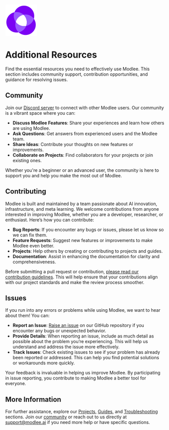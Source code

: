 ![](https://github.com/mansiagr4/gifs/raw/main/new_small_logo.svg)

# Additional Resources

Find the essential resources you need to effectively use Modlee. This section includes community support, contribution opportunities, and guidance for resolving issues.

## Community
Join our [Discord server](https://discord.com/invite/m8YDbWDvrF) to connect with other Modlee users. Our community is a vibrant space where you can:

- **Discuss Modlee Features**: Share your experiences and learn how others are using Modlee.
- **Ask Questions**: Get answers from experienced users and the Modlee team.
- **Share Ideas**: Contribute your thoughts on new features or improvements.
- **Collaborate on Projects**: Find collaborators for your projects or join existing ones.

Whether you're a beginner or an advanced user, the community is here to support you and help you make the most out of Modlee.

## Contributing
Modlee is built and maintained by a team passionate about AI innovation, infrastructure, and meta learning. We welcome contributions from anyone interested in improving Modlee, whether you are a developer, researcher, or enthusiast. Here’s how you can contribute:

- **Bug Reports**: If you encounter any bugs or issues, please let us know so we can fix them.
- **Feature Requests**: Suggest new features or improvements to make Modlee even better.
- **Projects**: Help others by creating or contributing to projects and guides.
- **Documentation**: Assist in enhancing the documentation for clarity and comprehensiveness.

Before submitting a pull request or contribution, [please read our contribution guidelines](https://github.com/modlee-ai/modlee/blob/main/docs/CONTRIBUTING.md). This will help ensure that your contributions align with our project standards and make the review process smoother.

## Issues
If you run into any errors or problems while using Modlee, we want to hear about them! You can:

- **Report an Issue**: [Raise an issue](https://github.com/modlee-ai/modlee/issues) on our GitHub repository if you encounter any bugs or unexpected behavior.
- **Provide Details**: When reporting an issue, include as much detail as possible about the problem you’re experiencing. This will help us understand and address the issue more effectively.
- **Track Issues**: Check existing issues to see if your problem has already been reported or addressed. This can help you find potential solutions or workarounds more quickly.

Your feedback is invaluable in helping us improve Modlee. By participating in issue reporting, you contribute to making Modlee a better tool for everyone.

## More Information
For further assistance, explore our [Projects](https://docs.modlee.ai/tutorial.html), [Guides](https://docs.modlee.ai/guides.html), and [Troubleshooting](https://docs.modlee.ai/troubleshooting.html) sections. Join our [community](https://discord.com/invite/m8YDbWDvrF) or reach out to us directly at [support@modlee.ai](support@modlee.ai) if you need more help or have specific questions.

